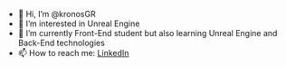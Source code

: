- 👋 Hi, I’m @kronosGR
- 👀 I’m interested in Unreal Engine
- 🌱 I’m currently Front-End student but also learning Unreal Engine and Back-End technologies
- 📫 How to reach me: [LinkedIn](https://www.linkedin.com/in/kronosgr/)

<!---
kronosGR/kronosGR is a ✨ special ✨ repository because its `README.md` (this file) appears on your GitHub profile.
You can click the Preview link to take a look at your changes.
--->
